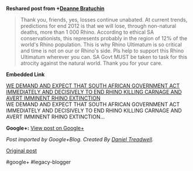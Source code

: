 <!--
date: '2012-01-10'
published: true
slug: 2012-01-thank-you-friends-yes-losses-continue
time_to_read: 5
title: Thank you, friends, yes, losses continue unabated
-->

  
  
**Reshared post from +[Deanne Bratuchin](https://plus.google.com/114787497151421504836)**  
> Thank you, friends, yes, losses continue unabated. At current trends, predictions for end 2012 is that we will lose, through non-natural deaths, more than 1 000 Rhino. According to ethical SA conservationists, this represents probably in the region of 12% of the world's Rhino population. This is why Rhino Ultimatum is so critical and time is not on our or Rhino's side. Pls help to support this Rhino Ultimatum wherever you can. SA Govt MUST be taken to task for this atrocity against the natural world. Thank you for your care.

**Embedded Link**

  
 [WE DEMAND AND EXPECT THAT SOUTH AFRICAN GOVERNMENT ACT IMMEDIATELY AND DECISIVELY TO END RHINO KILLING CARNAGE AND AVERT IMMINENT RHINO EXTINCTION](http://www.change.org/petitions/we-demand-and-expect-that-south-african-government-act-immediately-and-decisively-to-end-rhino-killing-carnage-and-avert-imminent-rhino-extinction)  
 WE DEMAND AND EXPECT THAT SOUTH AFRICAN GOVERNMENT ACT IMMEDIATELY AND DECISIVELY TO END RHINO KILLING CARNAGE AND AVERT IMMINENT RHINO EXTINCTION...

**Google+:** [View post on Google+](https://plus.google.com/103392016560023386646/posts/BiSCUEH1HtE)

  
  
*Post imported by Google+Blog. Created By [Daniel Treadwell](http://minimali.se/).*

[Original post](https://ysfk.blogspot.com/2012/01/thank-you-friends-yes-losses-continue.html)

#google+ #legacy-blogger 